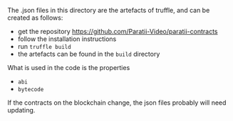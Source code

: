 The .json files in this directory are the artefacts of truffle, and can be created as follows:

- get the repository https://github.com/Paratii-Video/paratii-contracts
- follow the installation instructions
- run `truffle build`
- the artefacts can be found in the `build` directory

What is used in the code is the properties
 - `abi`
 - `bytecode`

 If the contracts on the blockchain change, the json files probably will need updating.
